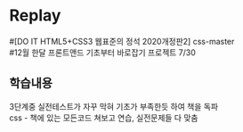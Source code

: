 # Replay
#[DO IT HTML5+CSS3 웹표준의 정석 2020개정판2] css-master<br>
#12월 한달 프론트앤드 기초부터 바로잡기 프로젝트 7/30

## 학습내용
3단계중 실전테스트가 자꾸 막혀 기초가 부족한듯 하여 책을 독파<br>
css - 책에 있는 모든코드 쳐보고 연습, 실전문제들 다 맞춤
